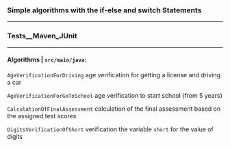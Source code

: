 
### Simple algorithms with the if-else and switch Statements ###
***
### Tests__Maven_JUnit ###
***
#### Algorithms | `src/main/java`: ####

`AgeVerificationForDriving`        age verification for getting a license and driving a car

`AgeVerificationForGoToSchool`     age verification to start school (from 5 years)

`CalculationOfFinalAssessment`     calculation of the final assessment based on the assigned test scores

`DigitsVerificationOfShort`        verification the variable `short` for the value of digits
